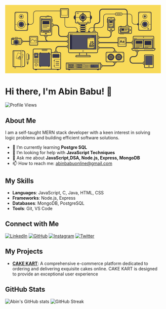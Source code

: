 ![Banner](https://github.com/abin-online/abin-online/blob/main/JS-by-SoyHorizonte.gif)

# Hi there, I'm Abin Babu! 👋

![Profile Views](https://komarev.com/ghpvc/?username=abin-online&color=blue)

## About Me

I am a self-taught MERN stack developer with a keen interest in solving logic problems and building efficient software solutions.

- 🌱 I’m currently learning **Postgre SQL**
- 🤔 I’m looking for help with **JavaScript Techniques**
- 💬 Ask me about **JavaScript,DSA, Node.js, Express, MongoDB**
- 📫 How to reach me: [abinbabuonline@gmail.com](mailto:abinbabuonline@gmail.com)

## My Skills

- **Languages**: JavaScript, C, Java, HTML, CSS
- **Frameworks**: Node.js, Express
- **Databases**: MongoDB, PostgreSQL
- **Tools**: Git, VS Code

## Connect with Me

[![LinkedIn](https://img.shields.io/badge/LinkedIn-0077B5?style=for-the-badge&logo=linkedin&logoColor=white)](https://www.linkedin.com/in/abin-babu-08a02b2b1/)
[![GitHub](https://img.shields.io/badge/GitHub-181717?style=for-the-badge&logo=github&logoColor=white)](https://github.com/abin-online)
[![Instagram](https://img.shields.io/badge/Instagram-E4405F?style=for-the-badge&logo=instagram&logoColor=white)](https://www.instagram.com/abin__babu/)
[![Twitter](https://img.shields.io/badge/Twitter-1DA1F2?style=for-the-badge&logo=twitter&logoColor=white)](https://twitter.com/abinbabu)


## My Projects

- **[CAKE KART](https://cakekart.shop/)**: A comprehensive e-commerce platform dedicated to ordering and delivering exquisite cakes online. CAKE KART is designed to provide an exceptional user experience

## GitHub Stats

![Abin's GitHub stats](https://github-readme-stats.vercel.app/api?username=abin-online&show_icons=true&theme=radical)
![GitHub Streak](https://github-readme-streak-stats.herokuapp.com/?user=abin-online&theme=radical)


<!--
**abin-online/abin-online** is a ✨ _special_ ✨ repository because its `README.md` (this file) appears on your GitHub profile.

Here are some ideas to get you started:

- 🔭 I’m currently working on ...
- 🌱 I’m currently learning ...
- 👯 I’m looking to collaborate on ...
- 🤔 I’m looking for help with ...

- 📫 How to reach me: ...
- 😄 Pronouns: ...
- ⚡ Fun fact: ...
-->
